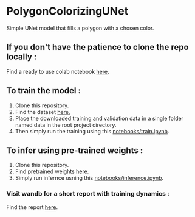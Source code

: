 # PolygonColorizingUNet
Simple UNet model that fills a polygon with a chosen color.
## If you don't have the patience to clone the repo locally : 
Find a ready to use colab notebook [here](https://colab.research.google.com/drive/1hDgb_ZRUHCauG4U2jyBpYzX2vCfikuIs?usp=sharing).
## To train the model :
1. Clone this repository.
2. Find the dataset [here.](https://drive.google.com/open?id=1QXLgo3ZfQPorGwhYVmZUEWO_sU3i1pHM)
3. Place the downloaded training and validation data in a single folder named data in the root project directory.
4. Then simply run the training using this [notebooks/train.ipynb](https://github.com/harish-jhr/PolygonColorizingUNet/blob/main/notebooks/train.ipynb).
## To infer using pre-trained weights :
1. Clone this repository.
2. Find pretrained weights [here](https://huggingface.co/Harish-JHR/PolygonColorizingUNet).
3. Simply run infernce usning this [notebooks/inference.ipynb](https://github.com/harish-jhr/PolygonColorizingUNet/blob/main/notebooks/inference.ipynb).


### Visit wandb for a short report with training dynamics :
Find the report [here](https://wandb.ai/harishjrao615-iiser-bhopal/CustomUNet/reports/PolygonColorizingUNet--VmlldzoxMzg3NDk2NQ?accessToken=4vf90ryjk6r3b281efzy9yc2v6xikyhbmf6c4tdiiliihxrsm4uetg7oupuwb93i).
